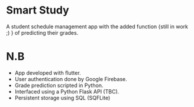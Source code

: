 # Smart Study

A student schedule management app with the added function {still in work ;) } of predicting their grades.

# N.B
- App developed with flutter.
- User authentication done by Google Firebase.
- Grade prediction scripted in Python.
- Interfaced using a Python Flask API (TBC).
- Persistent storage using SQL (SQFLite)
